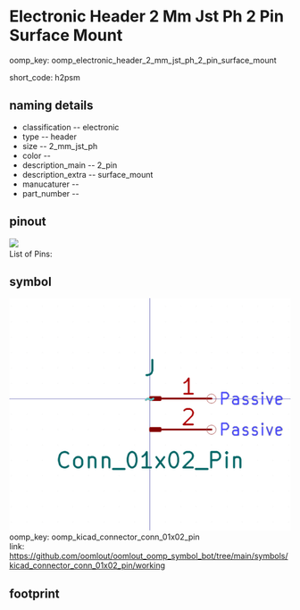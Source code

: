 # Electronic Header 2 Mm Jst Ph 2 Pin Surface Mount
oomp_key: oomp_electronic_header_2_mm_jst_ph_2_pin_surface_mount  

short_code: h2psm
## naming details
* classification -- electronic
* type -- header
* size -- 2_mm_jst_ph
* color -- 
* description_main -- 2_pin
* description_extra -- surface_mount
* manucaturer -- 
* part_number -- 
## pinout
![](working_pinout_600.png)  
List of Pins:

## symbol

![](symbol/0/working/working_600.png)  
oomp_key: oomp_kicad_connector_conn_01x02_pin  
link: https://github.com/oomlout/oomlout_oomp_symbol_bot/tree/main/symbols/kicad_connector_conn_01x02_pin/working  


## footprint
